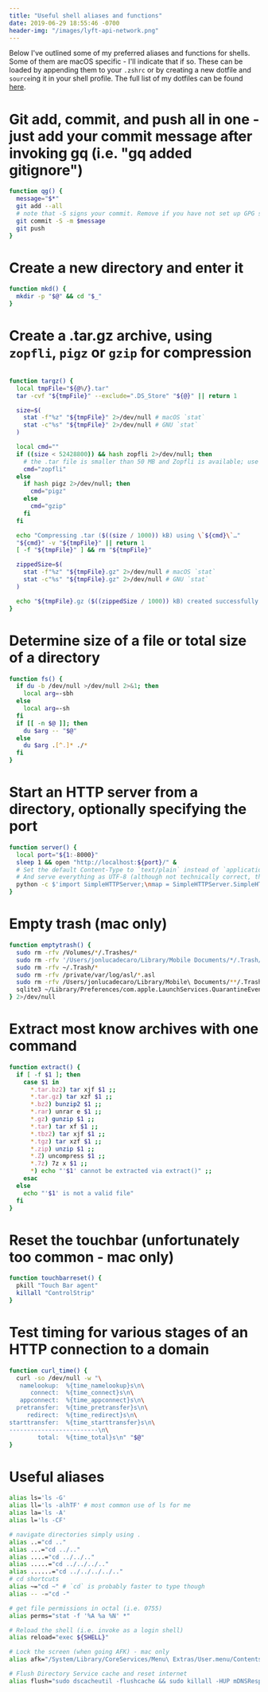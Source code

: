 ```yaml
---
title: "Useful shell aliases and functions"
date: 2019-06-29 18:55:46 -0700
header-img: "/images/lyft-api-network.png"
---
```

<style>
    {%  include main.css  %}
</style>

Below I've outlined some of my preferred aliases and functions for shells. Some of them are macOS specific - I'll indicate that if so. These can be loaded by appending them to your `.zshrc` or by creating a new dotfile and `source`ing it in your shell profile. The full list of my dotfiles can be found [here](https://github.com/jonluca/dotfiles).

# Git add, commit, and push all in one - just add your commit message after invoking gq (i.e. "gq added gitignore")

```bash
function qg() {
  message="$*"
  git add --all
  # note that -S signs your commit. Remove if you have not set up GPG signatures
  git commit -S -m $message 
  git push
}
```

# Create a new directory and enter it

```bash
function mkd() {
  mkdir -p "$@" && cd "$_"
}
```


# Create a .tar.gz archive, using `zopfli`, `pigz` or `gzip` for compression

```bash

function targz() {
  local tmpFile="${@%/}.tar"
  tar -cvf "${tmpFile}" --exclude=".DS_Store" "${@}" || return 1

  size=$(
    stat -f"%z" "${tmpFile}" 2>/dev/null # macOS `stat`
    stat -c"%s" "${tmpFile}" 2>/dev/null # GNU `stat`
  )

  local cmd=""
  if ((size < 52428800)) && hash zopfli 2>/dev/null; then
    # the .tar file is smaller than 50 MB and Zopfli is available; use it
    cmd="zopfli"
  else
    if hash pigz 2>/dev/null; then
      cmd="pigz"
    else
      cmd="gzip"
    fi
  fi

  echo "Compressing .tar ($((size / 1000)) kB) using \`${cmd}\`…"
  "${cmd}" -v "${tmpFile}" || return 1
  [ -f "${tmpFile}" ] && rm "${tmpFile}"

  zippedSize=$(
    stat -f"%z" "${tmpFile}.gz" 2>/dev/null # macOS `stat`
    stat -c"%s" "${tmpFile}.gz" 2>/dev/null # GNU `stat`
  )

  echo "${tmpFile}.gz ($((zippedSize / 1000)) kB) created successfully."
}
```

# Determine size of a file or total size of a directory

```bash
function fs() {
  if du -b /dev/null >/dev/null 2>&1; then
    local arg=-sbh
  else
    local arg=-sh
  fi
  if [[ -n $@ ]]; then
    du $arg -- "$@"
  else
    du $arg .[^.]* ./*
  fi
}
```


# Start an HTTP server from a directory, optionally specifying the port

```bash
function server() {
  local port="${1:-8000}"
  sleep 1 && open "http://localhost:${port}/" &
  # Set the default Content-Type to `text/plain` instead of `application/octet-stream`
  # And serve everything as UTF-8 (although not technically correct, this doesn’t break anything for binary files)
  python -c $'import SimpleHTTPServer;\nmap = SimpleHTTPServer.SimpleHTTPRequestHandler.extensions_map;\nmap[""] = "text/plain";\nfor key, value in map.items():\n\tmap[key] = value + ";charset=UTF-8";\nSimpleHTTPServer.test();' "$port"
}
```

# Empty trash (mac only)

```bash
function emptytrash() {
  sudo rm -rfv /Volumes/*/.Trashes/*
  sudo rm -rfv '/Users/jonlucadecaro/Library/Mobile Documents/*/.Trash/*'
  sudo rm -rfv ~/.Trash/*
  sudo rm -rfv /private/var/log/asl/*.asl
  sudo rm -rfv /Users/jonlucadecaro/Library/Mobile\ Documents/**/.Trash/*
  sqlite3 ~/Library/Preferences/com.apple.LaunchServices.QuarantineEventsV* 'delete from LSQuarantineEvent'
} 2>/dev/null
```


# Extract most know archives with one command

```bash
function extract() {
  if [ -f $1 ]; then
    case $1 in
      *.tar.bz2) tar xjf $1 ;;
      *.tar.gz) tar xzf $1 ;;
      *.bz2) bunzip2 $1 ;;
      *.rar) unrar e $1 ;;
      *.gz) gunzip $1 ;;
      *.tar) tar xf $1 ;;
      *.tbz2) tar xjf $1 ;;
      *.tgz) tar xzf $1 ;;
      *.zip) unzip $1 ;;
      *.Z) uncompress $1 ;;
      *.7z) 7z x $1 ;;
      *) echo "'$1' cannot be extracted via extract()" ;;
    esac
  else
    echo "'$1' is not a valid file"
  fi
}
```

# Reset the touchbar (unfortunately too common - mac only)

```bash
function touchbarreset() {
  pkill "Touch Bar agent"
  killall "ControlStrip"
}
```

# Test timing for various stages of an HTTP connection to a domain

```bash
function curl_time() {
  curl -so /dev/null -w "\
   namelookup:  %{time_namelookup}s\n\
      connect:  %{time_connect}s\n\
   appconnect:  %{time_appconnect}s\n\
  pretransfer:  %{time_pretransfer}s\n\
     redirect:  %{time_redirect}s\n\
starttransfer:  %{time_starttransfer}s\n\
-------------------------\n\
        total:  %{time_total}s\n" "$@"
}
```

# Useful aliases

```bash
alias ls='ls -G'
alias ll='ls -alhTF' # most common use of ls for me
alias la='ls -A'
alias l='ls -CF'

# navigate directories simply using .
alias ..="cd .."
alias ...="cd ../.."
alias ....="cd ../../.."
alias .....="cd ../../../.."
alias ......="cd ../../../../.."
# cd shortcuts
alias ~="cd ~" # `cd` is probably faster to type though
alias -- -="cd -"

# get file permissions in octal (i.e. 0755)
alias perms="stat -f '%A %a %N' *"

# Reload the shell (i.e. invoke as a login shell)
alias reload="exec ${SHELL}"

# Lock the screen (when going AFK) - mac only
alias afk="/System/Library/CoreServices/Menu\ Extras/User.menu/Contents/Resources/CGSession -suspend"

# Flush Directory Service cache and reset internet
alias flush="sudo dscacheutil -flushcache && sudo killall -HUP mDNSResponder && sudo ifconfig en0 down && sudo ifconfig en0 up"
```


